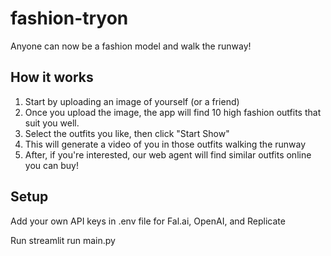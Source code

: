 # fashion-tryon

Anyone can now be a fashion model and walk the runway!

## How it works

1. Start by uploading an image of yourself (or a friend)
2. Once you upload the image, the app will find 10 high fashion outfits that suit you well.
3. Select the outfits you like, then click "Start Show"
4. This will generate a video of you in those outfits walking the runway
5. After, if you're interested, our web agent will find similar outfits online you can buy!

## Setup

Add your own API keys in .env file for Fal.ai, OpenAI, and Replicate

Run streamlit run main.py
